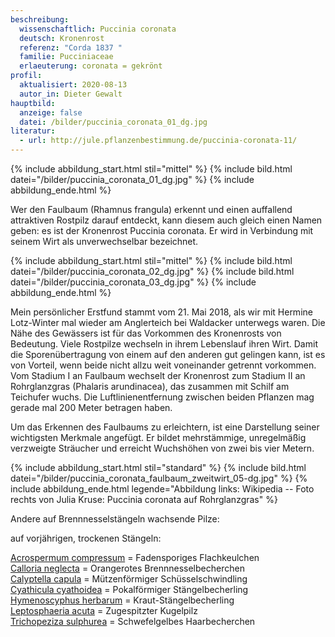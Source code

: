 ```yaml
---
beschreibung:
  wissenschaftlich: Puccinia coronata
  deutsch: Kronenrost
  referenz: "Corda 1837 "
  familie: Pucciniaceae
  erlaeuterung: coronata = gekrönt
profil:
  aktualisiert: 2020-08-13
  autor_in: Dieter Gewalt
hauptbild:
  anzeige: false
  datei: /bilder/puccinia_coronata_01_dg.jpg
literatur:
  - url: http://jule.pflanzenbestimmung.de/puccinia-coronata-11/
---
```

{% include abbildung_start.html stil="mittel" %}
{% include bild.html datei="/bilder/puccinia_coronata_01_dg.jpg" %}
{% include abbildung_ende.html %}

Wer den Faulbaum (Rhamnus frangula) erkennt und einen auffallend attraktiven Rostpilz darauf entdeckt, kann diesem auch gleich einen Namen geben: es ist der Kronenrost Puccinia coronata. Er wird in Verbindung mit seinem Wirt als unverwechselbar bezeichnet. 

{% include abbildung_start.html stil="mittel" %}
{% include bild.html datei="/bilder/puccinia_coronata_02_dg.jpg" %}
{% include bild.html datei="/bilder/puccinia_coronata_03_dg.jpg" %}
{% include abbildung_ende.html %}

Mein persönlicher Erstfund stammt vom 21. Mai 2018, als wir mit Hermine Lotz-Winter mal wieder am Anglerteich bei Waldacker unterwegs waren. Die Nähe des Gewässers ist für das Vorkommen des Kronenrosts von Bedeutung. Viele Rostpilze wechseln in ihrem Lebenslauf ihren Wirt. Damit die Sporenübertragung von einem auf den anderen gut gelingen kann, ist es von Vorteil, wenn beide nicht allzu weit voneinander getrennt vorkommen. Vom Stadium I an Faulbaum wechselt der Kronenrost zum Stadium II an Rohrglanzgras (Phalaris arundinacea), das zusammen mit Schilf am Teichufer wuchs. Die Luftlinienentfernung zwischen beiden Pflanzen mag gerade mal 200 Meter betragen haben.

Um das Erkennen des Faulbaums zu erleichtern, ist eine Darstellung seiner wichtigsten Merkmale angefügt. Er bildet mehrstämmige, unregelmäßig verzweigte Sträucher und erreicht Wuchshöhen von zwei bis vier Metern.

{% include abbildung_start.html stil="standard" %}
{% include bild.html datei="/bilder/puccinia_coronata_faulbaum_zweitwirt_05-dg.jpg" %}
{% include abbildung_ende.html legende="Abbildung links: Wikipedia   --        Foto rechts von Julia Kruse: Puccinia coronata auf Rohrglanzgras" %}

Andere auf Brennnesselstängeln wachsende Pilze:

auf vorjährigen, trockenen Stängeln:

[Acrospermum compressum](/pilze/acrospermum-fadensporiges-flachkeulchen)  =  Fadensporiges Flachkeulchen\
[Calloria neglecta](/pilze/calloria-neglecta-orangerotes-brennnesselbecherchen)  =  Orangerotes Brennnesselbecherchen\
[Calyptella capula](/pilze/calyptella-capula-mützenförmiger-schüsselschwindling)  =  Mützenförmiger Schüsselschwindling\
[Cyathicula cyathoidea](/pilze/cyathicula-cyathoidea-pokalförmiger-stängelbecherling)  =  Pokalförmiger Stängelbecherling\
[Hymenoscyphus herbarum](/pilze/hymenoscyhus-herbarum-kraut-stängelbecherling)  =  Kraut-Stängelbecherling\
[Leptosphaeria acuta](/pilze/leptosphaeria-acuta-zugespitzter-kugelpilz)  = Zugespitzter Kugelpilz\
[Trichopeziza sulphurea](/pilze/trichopeziza-sulphurea-schwefelgelbes-haarbecherchen)  =  Schwefelgelbes Haarbecherchen

